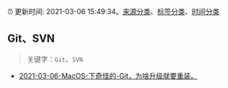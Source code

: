 :alarm_clock: 更新时间: 2021-03-06 15:49:34。[来源分类](../README.md)、[标签分类](../TAGS.md)、[时间分类](../TIMELINE.md)

## Git、SVN


> 关键字：`Git`、`SVN`



- [2021-03-06-MacOS-下奇怪的-Git，为啥升级就要重装。](https://www.v2ex.com/t/759151) 